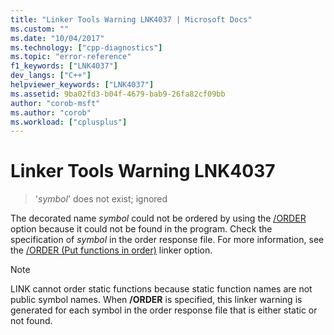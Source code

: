 ```yaml
---
title: "Linker Tools Warning LNK4037 | Microsoft Docs"
ms.custom: ""
ms.date: "10/04/2017"
ms.technology: ["cpp-diagnostics"]
ms.topic: "error-reference"
f1_keywords: ["LNK4037"]
dev_langs: ["C++"]
helpviewer_keywords: ["LNK4037"]
ms.assetid: 9ba02fd3-b04f-4679-bab9-26fa82cf09bb
author: "corob-msft"
ms.author: "corob"
ms.workload: ["cplusplus"]
---
```

# Linker Tools Warning LNK4037

>'*symbol*' does not exist; ignored

The decorated name *symbol* could not be ordered by using the [/ORDER](../../build/reference/order-put-functions-in-order.md) option because it could not be found in the program. Check the specification of *symbol* in the order response file. For more information, see the [/ORDER (Put functions in order)](../../build/reference/order-put-functions-in-order.md) linker option.

> [!NOTE]
> LINK cannot order static functions because static function names are not public symbol names. When **/ORDER** is specified, this linker warning is generated for each symbol in the order response file that is either static or not found.